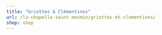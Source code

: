 ```yaml
---
title: "Griottes & Clémentines"
url: /la-chapelle-saint-mesmin/griottes-et-clementines/
shop: shop
---
```

